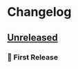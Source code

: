 Changelog
=========

[Unreleased]
------------

### :tada: First Release

[Unreleased]: #user-content-unreleased
